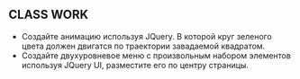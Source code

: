 ﻿## CLASS WORK

* Создайте анимацию используя JQuery. В которой круг зеленого цвета должен двигатся по траектории завадаемой квадратом.
* Создайте двухуровневое меню с произвольным набором элементов используя JQuery UI, разместите его по центру страницы. 

